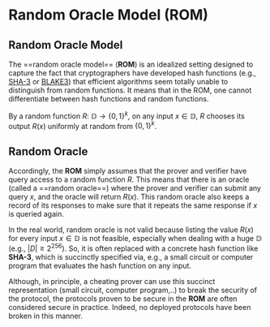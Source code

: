 # Random Oracle Model (ROM)

## Random Oracle Model

The ==random oracle model== (**ROM**) is an idealized setting designed to capture the fact that cryptographers have developed hash
functions (e.g., [SHA-3](https://en.wikipedia.org/wiki/SHA-3) or [BLAKE3](https://en.wikipedia.org/wiki/BLAKE_(hash_function)#BLAKE3))
that efficient algorithms seem totally unable to distinguish from random functions. It means
that in the ROM, one cannot differentiate between hash functions and random functions.

By a random function
$R$:  $\mathbb{D} \rightarrow \lbrace 0, 1\rbrace^k$, on any input $x \in \mathbb{D}$, $R$ chooses its output $R(x)$ uniformly at
random from $\lbrace 0, 1 \rbrace^k$.

## Random Oracle

Accordingly, the **ROM** simply assumes that the prover and verifier have query access to a random function $R$. This means that there
is an oracle (called a ==random oracle==) where the prover and verifier can submit any query $x$, and the oracle will return $R(x)$.
This random oracle also keeps a record of its responses to make sure that it repeats the same response if $x$ is queried again.

In the real world, random oracle is not valid because listing the value $R(x)$ for every input $x \in \mathbb{D}$ is not feasible,
especially
when dealing with a huge $\mathbb{D}$ (e.g., $|D| \ge 2^{256}$).  So, it is often replaced with a concrete hash function like
**SHA-3**, which is
succinctly specified via, e.g., a small circuit or computer program that evaluates the hash function on any input.

Although, in principle, a cheating prover can use this succinct representation (small circuit, computer program,..) to break the
security of the protocol, the protocols proven to be secure in the **ROM** are often considered secure in practice. Indeed, no
deployed protocols have been broken in this manner.
